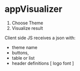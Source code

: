 # appVisualizer

 1. Choose Theme
 2. Visualize result

 Client side JS receives a json with:
 - theme name 
 - buttons, 
 - table or list
 - header definitions [ logo font ] 
 
 
